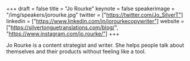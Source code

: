 +++
draft = false
title = "Jo Rourke"
keynote = false
speakerimage = "/img/speakers/jorourke.jpg"
twitter = ["https://twitter.com/Jo_SilverT"]
linkedin = ["https://www.linkedin.com/in/jorourkecopywriter"]
website = ["https://silvertonguetranslations.com/blog/", "https://www.instagram.com/jo.rourke/"]
+++

Jo Rourke is a content strategist and writer. She helps people talk about themselves and their products without feeling like a tool.